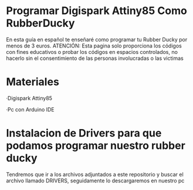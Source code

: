 # Programar Digispark Attiny85 Como RubberDucky
En esta guía en español te enseñaré como programar tu Rubber Ducky por menos de 3 euros. ATENCIÓN: Esta pagina solo proporciona los códigos con fines educativos o probar los códigos en espacios controlados, no hacerlo sin el consentimiento de las personas involucradas o las victimas


# Materiales
·Digispark Attiny85

·Pc con Arduino IDE


# Instalacion de Drivers para que podamos programar nuestro rubber ducky
Tendremos que ir a los archivos adjuntados a este repositorio y buscar el archivo llamado DRIVERS, seguidamente lo descargaremos en nuestro pc 

